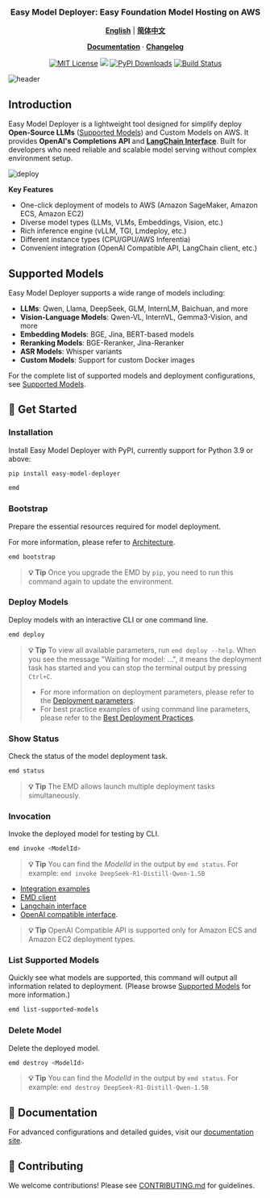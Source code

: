 <p align="center">
    <h3 align="center">Easy Model Deployer: Easy Foundation Model Hosting on AWS</h3>
</p>

<p align="center">
  <a href="README.md"><strong>English</strong></a> |
  <a href="README_zh.md"><strong>简体中文</strong></a>
</p>

<p align="center">
  <a href="https://aws-samples.github.io/easy-model-deployer/en/installation"><strong>Documentation</strong></a> ·
  <a href="https://github.com/aws-samples/easy-model-deployer/releases"><strong>Changelog</strong></a>
</p>

<p align="center">
  <a href="https://opensource.org/licenses/MIT"><img src="https://img.shields.io/badge/License-MIT-yellowgreen.svg" alt="MIT License"></a>
  <a href="https://pypi.org/project/easy_model_deployer"><img src="https://img.shields.io/pypi/v/easy_model_deployer.svg?logo=pypi&label=PyPI&logoColor=gold"></a>
  <a href="https://pepy.tech/projects/easy-model-deployer"><img src="https://static.pepy.tech/badge/easy-model-deployer" alt="PyPI Downloads"></a>
  <a href="https://github.com/aws-samples/easy-model-deployer/actions/workflows/release-package.yml"><img src="https://github.com/aws-samples/easy-model-deployer/actions/workflows/release-package.yml/badge.svg" alt="Build Status"></a>
</p>

![header](docs/images/header.jpg)


## Introduction

Easy Model Deployer is a lightweight tool designed for simplify deploy **Open-Source LLMs** ([Supported Models](https://aws-samples.github.io/easy-model-deployer/en/supported_models)) and Custom Models on AWS. It provides **OpenAI's Completions API** and [**LangChain Interface**](https://github.com/langchain-ai/langchain). Built for developers who need reliable and scalable model serving without complex environment setup.

![deploy](docs/images/demo-deploy.avif)

**Key Features**

- One-click deployment of models to AWS (Amazon SageMaker, Amazon ECS, Amazon EC2)
- Diverse model types (LLMs, VLMs, Embeddings, Vision, etc.)
- Rich inference engine (vLLM, TGI, Lmdeploy, etc.)
- Different instance types (CPU/GPU/AWS Inferentia)
- Convenient integration (OpenAI Compatible API, LangChain client, etc.)

## Supported Models

Easy Model Deployer supports a wide range of models including:

- **LLMs**: Qwen, Llama, DeepSeek, GLM, InternLM, Baichuan, and more
- **Vision-Language Models**: Qwen-VL, InternVL, Gemma3-Vision, and more
- **Embedding Models**: BGE, Jina, BERT-based models
- **Reranking Models**: BGE-Reranker, Jina-Reranker
- **ASR Models**: Whisper variants
- **Custom Models**: Support for custom Docker images

For the complete list of supported models and deployment configurations, see [Supported Models](https://aws-samples.github.io/easy-model-deployer/en/supported_models).

## 🔧 Get Started

### Installation

Install Easy Model Deployer with PyPI, currently support for Python 3.9 or above:

```bash
pip install easy-model-deployer

emd
```

### Bootstrap

Prepare the essential resources required for model deployment.

For more information, please refer to [Architecture](https://aws-samples.github.io/easy-model-deployer/en/architecture/).

```bash
emd bootstrap
```

> **💡 Tip** Once you upgrade the EMD by `pip`, you need to run this command again to update the environment.

### Deploy Models

Deploy models with an interactive CLI or one command line.

```bash
emd deploy
```

> **💡 Tip** To view all available parameters, run `emd deploy --help`.
> When you see the message "Waiting for model: ...", it means the deployment task has started and you can stop the terminal output by pressing `Ctrl+C`.
>
> - For more information on deployment parameters, please refer to the [Deployment parameters](docs/en/installation.md).
> - For best practice examples of using command line parameters, please refer to the [Best Deployment Practices](docs/en/best_deployment_practices.md).

### Show Status

Check the status of the model deployment task.

```bash
emd status
```

> **💡 Tip** The EMD allows launch multiple deployment tasks simultaneously.

### Invocation

Invoke the deployed model for testing by CLI.

```bash
emd invoke <ModelId>
```

> **💡 Tip** You can find the *ModelId* in the output by `emd status`. For example: `emd invoke DeepSeek-R1-Distill-Qwen-1.5B`

- [Integration examples](https://aws-samples.github.io/easy-model-deployer/)
- [EMD client](docs/en/emd_client.md)
- [Langchain interface](docs/en/langchain_interface.md)
- [OpenAI compatible interface](docs/en/openai_compatiable.md).

> **💡 Tip** OpenAI Compatible API is supported only for Amazon ECS and Amazon EC2 deployment types.

### List Supported Models

Quickly see what models are supported, this command will output all information related to deployment. (Please browse [Supported Models](https://aws-samples.github.io/easy-model-deployer/en/supported_models) for more information.)

```bash
emd list-supported-models
```


### Delete Model

Delete the deployed model.

```bash
emd destroy <ModelId>
```

> **💡 Tip** You can find the *ModelId* in the output by `emd status`. For example: `emd destroy DeepSeek-R1-Distill-Qwen-1.5B`

## 📖 Documentation

For advanced configurations and detailed guides, visit our [documentation site](https://aws-samples.github.io/easy-model-deployer/).

## 🤝 Contributing

We welcome contributions! Please see [CONTRIBUTING.md](CONTRIBUTING.md) for guidelines.
